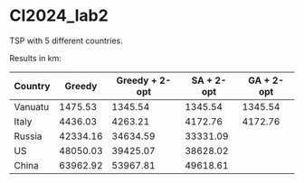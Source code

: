 # CI2024_lab2

TSP with 5 different countries.

Results in km:

| Country  | Greedy | Greedy + 2-opt | SA + 2-opt | GA + 2-opt |
|----------|--------|----------------|------------|------------|
| Vanuatu  |1475.53 |1345.54         |1345.54     |1345.54     |
| Italy    |4436.03 |4263.21         |4172.76     |4172.76     |
| Russia   |42334.16|34634.59        |33331.09    |            |
| US       |48050.03|39425.07        |38628.02    |            |
| China    |63962.92|53967.81        |49618.61    |            |
